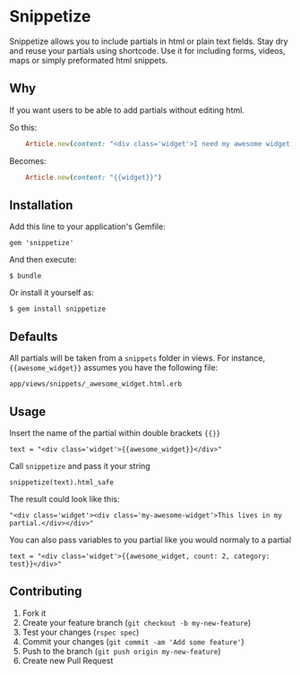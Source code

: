# Snippetize

Snippetize allows you to include partials in html or plain text fields. Stay dry and reuse your partials using shortcode. Use it for including forms, videos, maps or simply preformated html snippets.

## Why

If you want users to be able to add partials without editing html.

So this:
```ruby
    Article.new(content: "<div class='widget'>I need my awesome widget that displays everywhere on the site.</div>")
```

Becomes:
```ruby
    Article.new(content: "{{widget}}")
```

## Installation

Add this line to your application's Gemfile:

    gem 'snippetize'

And then execute:

    $ bundle

Or install it yourself as:

    $ gem install snippetize

## Defaults

All partials will be taken from a `snippets` folder in views. For instance, `{{awesome_widget}}` assumes you have the following file:

    app/views/snippets/_awesome_widget.html.erb

## Usage

Insert the name of the partial within double brackets `{{}}`

    text = "<div class='widget'>{{awesome_widget}}</div>"

Call `snippetize` and pass it your string

    snippetize(text).html_safe

The result could look like this:

    "<div class='widget'><div class='my-awesome-widget'>This lives in my partial.</div></div>"

You can also pass variables to you partial like you would normaly to a partial

    text = "<div class='widget'>{{awesome_widget, count: 2, category: test}}</div>"

## Contributing

1. Fork it
2. Create your feature branch (`git checkout -b my-new-feature`)
3. Test your changes (`rspec spec`)
4. Commit your changes (`git commit -am 'Add some feature'`)
5. Push to the branch (`git push origin my-new-feature`)
6. Create new Pull Request
